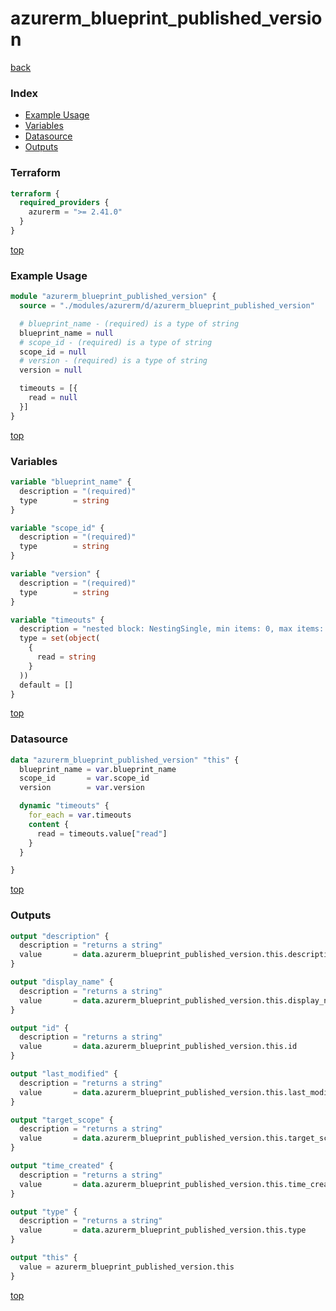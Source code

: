 # azurerm_blueprint_published_version

[back](../azurerm.md)

### Index

- [Example Usage](#example-usage)
- [Variables](#variables)
- [Datasource](#datasource)
- [Outputs](#outputs)

### Terraform

```terraform
terraform {
  required_providers {
    azurerm = ">= 2.41.0"
  }
}
```

[top](#index)

### Example Usage

```terraform
module "azurerm_blueprint_published_version" {
  source = "./modules/azurerm/d/azurerm_blueprint_published_version"

  # blueprint_name - (required) is a type of string
  blueprint_name = null
  # scope_id - (required) is a type of string
  scope_id = null
  # version - (required) is a type of string
  version = null

  timeouts = [{
    read = null
  }]
}
```

[top](#index)

### Variables

```terraform
variable "blueprint_name" {
  description = "(required)"
  type        = string
}

variable "scope_id" {
  description = "(required)"
  type        = string
}

variable "version" {
  description = "(required)"
  type        = string
}

variable "timeouts" {
  description = "nested block: NestingSingle, min items: 0, max items: 0"
  type = set(object(
    {
      read = string
    }
  ))
  default = []
}
```

[top](#index)

### Datasource

```terraform
data "azurerm_blueprint_published_version" "this" {
  blueprint_name = var.blueprint_name
  scope_id       = var.scope_id
  version        = var.version

  dynamic "timeouts" {
    for_each = var.timeouts
    content {
      read = timeouts.value["read"]
    }
  }

}
```

[top](#index)

### Outputs

```terraform
output "description" {
  description = "returns a string"
  value       = data.azurerm_blueprint_published_version.this.description
}

output "display_name" {
  description = "returns a string"
  value       = data.azurerm_blueprint_published_version.this.display_name
}

output "id" {
  description = "returns a string"
  value       = data.azurerm_blueprint_published_version.this.id
}

output "last_modified" {
  description = "returns a string"
  value       = data.azurerm_blueprint_published_version.this.last_modified
}

output "target_scope" {
  description = "returns a string"
  value       = data.azurerm_blueprint_published_version.this.target_scope
}

output "time_created" {
  description = "returns a string"
  value       = data.azurerm_blueprint_published_version.this.time_created
}

output "type" {
  description = "returns a string"
  value       = data.azurerm_blueprint_published_version.this.type
}

output "this" {
  value = azurerm_blueprint_published_version.this
}
```

[top](#index)